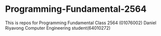 # Programming-Fundamental-2564
This is repos for Programming Fundamental Class 2564 (01076002)
Daniel Riyavong Computer Engineering student(64010272)
